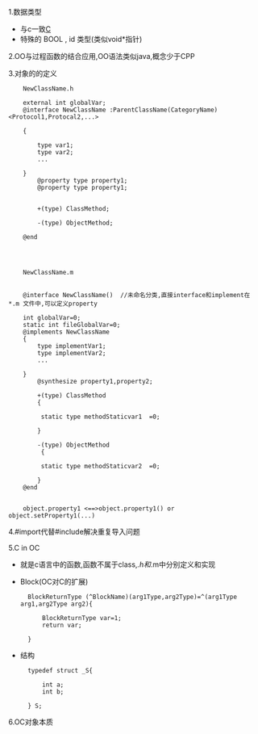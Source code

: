 1.数据类型
+ 与c一致[C](https://github.com/huanx1983/Programming-knowledge-assets/blob/master/C.md)
+ 特殊的 BOOL , id 类型(类似void*指针)

2.OO与过程函数的结合应用,OO语法类似java,概念少于CPP

3.对象的的定义

        NewClassName.h
        
        external int globalVar;
        @interface NewClassName :ParentClassName(CategoryName)<Protocol1,Protocal2,...>
        
        {
        
            type var1;
            type var2;
            ...
        
        }
            @property type property1;
            @property type property1;

            
            +(type) ClassMethod;
            
            -(type) ObjectMethod;
        
        @end
        
        
        
        
        NewClassName.m
        
        
        @interface NewClassName()  //未命名分类,直接interface和implement在 *.m 文件中,可以定义property
        
        int globalVar=0;
        static int fileGlobalVar=0;
        @implements NewClassName
        {
            type implementVar1;
            type implementVar2;
            ...

        }
            @synthesize property1,property2;
        
            +(type) ClassMethod
            {
             
             static type methodStaticvar1  =0;
                                
            }
                   
            -(type) ObjectMethod
             {
             
             static type methodStaticvar2  =0;
                    
            }
        @end
        
        
        object.property1 <==>object.property1() or object.setProperty1(...)
        

4.#import代替#include解决重复导入问题

5.C in OC
+ 就是c语言中的函数,函数不属于class,*.h和*.m中分别定义和实现

+ Block(OC对C的扩展)
    
        BlockReturnType (^BlockName)(arg1Type,arg2Type)=^(arg1Type arg1,arg2Type arg2){
    
            BlockReturnType var=1;
            return var;
    
        }
        
+ 结构
        
        typedef struct _S{
        
            int a;
            int b;
        
        } S;
        



6.OC对象本质




    

